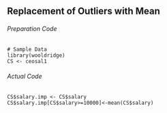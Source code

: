 ## Replacement of Outliers with Mean
###### Preparation Code
```
# Sample Data
library(wooldridge)
CS <- ceosal1
```
###### Actual Code
```
CS$salary.imp <- CS$salary
CS$salary.imp[CS$salary>=10000]<-mean(CS$salary)
```
